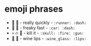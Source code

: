 # emoji phrases

- :runner: :dash: - really quickly - `:runner: :dash:`
- :car: :dash: - freaky fast - `:car: :dash:`
- :skull: :fire: :gun: - kill it - `:skull: :fire: :gun:`
- :wine_glass: :lips: - wine lips - `:wine_glass: :lips:`
